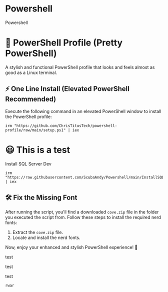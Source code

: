 # Powershell
Powershell
# 🎨 PowerShell Profile (Pretty PowerShell)

A stylish and functional PowerShell profile that looks and feels almost as good as a Linux terminal.

## ⚡ One Line Install (Elevated PowerShell Recommended)

Execute the following command in an elevated PowerShell window to install the PowerShell profile:

```
irm "https://github.com/ChrisTitusTech/powershell-profile/raw/main/setup.ps1" | iex
```
# 😃 This is a test



Install SQL Server Dev

```
irm "https://raw.githubusercontent.com/ScubaAndy/Powershell/main/InstallSQLDev.ps1" | iex
```

## 🛠️ Fix the Missing Font

After running the script, you'll find a downloaded `cove.zip` file in the folder you executed the script from. Follow these steps to install the required nerd fonts:

1. Extract the `cove.zip` file.
2. Locate and install the nerd fonts.

Now, enjoy your enhanced and stylish PowerShell experience! 🚀



test

test

test

```
rwar
```
